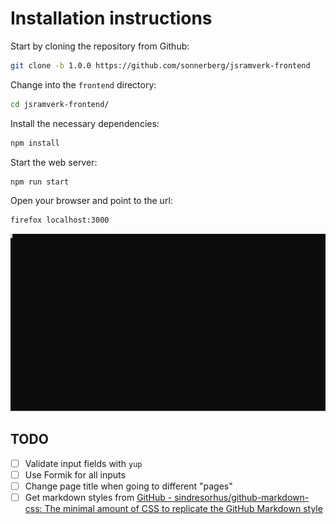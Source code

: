# Installation instructions

Start by cloning the repository from Github:

```bash
git clone -b 1.0.0 https://github.com/sonnerberg/jsramverk-frontend
```

Change into the `frontend` directory:

```bash
cd jsramverk-frontend/
```

Install the necessary dependencies:

```bash
npm install
```

Start the web server:

```bash
npm run start
```

Open your browser and point to the url:

```bash
firefox localhost:3000
```

![Setup video available inside ./src/ on Github](../setup.svg)

## TODO

- [ ] Validate input fields with `yup`
- [ ] Use Formik for all inputs
- [ ] Change page title when going to different "pages"
- [ ] Get markdown styles from [GitHub - sindresorhus/github-markdown-css: The minimal amount of CSS to replicate the GitHub Markdown style](https://github.com/sindresorhus/github-markdown-css)
